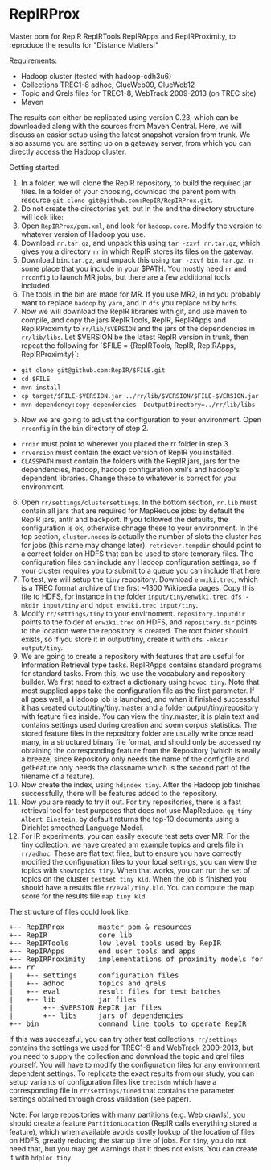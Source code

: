 RepIRProx
=========

Master pom for RepIR RepIRTools RepIRApps and RepIRProximity, to reproduce the results for "Distance Matters!"

Requirements:
- Hadoop cluster (tested with hadoop-cdh3u6)
- Collections TREC1-8 adhoc, ClueWeb09, ClueWeb12
- Topic and Qrels files for TREC1-8, WebTrack 2009-2013 (on TREC site)
- Maven

The results can either be replicated using version 0.23, which can be downloaded along with the sources from Maven Central. Here, we will discuss an easier setup using the latest snapshot version from trunk. We also assume you are setting up on a gateway server, from which you can directly access the Hadoop cluster.

Getting started:

1. In a folder, we will clone the RepIR repository, to build the required jar files. In a folder of your choosing, download the parent pom with resource `git clone git@github.com:RepIR/RepIRProx.git`.
2. Do not create the directories yet, but in the end the directory structure will look like:
2. Open `RepIRProx/pom.xml`, and look for `hadoop.core`. Modify the version to whatever version of Hadoop you use. 
2. Download `rr.tar.gz`, and unpack this using `tar -zxvf rr.tar.gz`, which gives you a directory `rr` in which RepIR stores its files on the gateway.
2. Download `bin.tar.gz`, and unpack this using `tar -zxvf bin.tar.gz`, in some place that you include in your $PATH. You mostly need `rr` and `rrconfig` to launch MR jobs, but there are a few additional tools included.
3. The tools in the bin are made for MR. If you use MR2, in `hd` you probably want to replace `hadoop` by `yarn`, and in `dfs` you replace `hd` by `hdfs`. 
4. Now we will download the RepIR libraries with git, and use maven to compile, and copy the jars RepIRTools, RepIR, RepIRApps and RepIRProximity to `rr/lib/$VERSION` and the jars of the dependencies in `rr/lib/libs`. Let $VERSION be the latest RepIR version in trunk, then repeat the following for `$FILE = {RepIRTools, RepIR, RepIRApps, RepIRProximity}`:
  - `git clone git@github.com:RepIR/$FILE.git`
  - `cd $FILE`
  - `mvn install`
  - `cp target/$FILE-$VERSION.jar ../rr/lib/$VERSION/$FILE-$VERSION.jar`
  - `mvn dependency:copy-dependencies -DoutputDirectory=../rr/lib/libs`
5. Now we are going to adjust the configuration to your environment. Open `rrconfig` in the `bin` directory of step 2. 
  - `rrdir` must point to wherever you placed the rr folder in step 3. 
  - `rrversion` must contain the exact version of RepIR you installed. 
  - `CLASSPATH` must contain the folders with the RepIR jars, jars for the dependencies, hadoop, hadoop configuration xml's and hadoop's dependent libraries. Change these to whatever is correct for you environment.
6. Open `rr/settings/clustersettings`. In the bottom section, `rr.lib` must contain all jars that are required for MapReduce jobs: by default the RepIR jars, antlr and backport. If you followed the defaults, the configuration is ok, otherwise chnage these to your environment. In the top section, `cluster.nodes` is actually the number of slots the cluster has for jobs (this name may change later). `retriever.tempdir` should point to a correct folder on HDFS that can be used to store temorary files. The configuration files can include any Hadoop configuration settings, so if your cluster requires you to submit to a queue you can include that here.
7. To test, we will setup the `tiny` repository. Download `enwiki.trec`, which is a TREC format archive of the first ~1300 Wikipedia pages. Copy this file to HDFS, for instance in the folder `input/tiny/enwiki.trec`. `dfs -mkdir input/tiny` and `hdput enwiki.trec input/tiny`.
8. Modify `rr/settings/tiny` to your envirnoment. `repository.inputdir` points to the folder of `enwiki.trec` on HDFS, and `repository.dir` points to the location were the repository is created. The root folder should exists, so if you store it in output/tiny, create it with `dfs -mkdir output/tiny`.
9. We are going to create a repository with features that are useful for Information Retrieval type tasks. RepIRApps contains standard programs for standard tasks. From this, we use the vocabulary and repository builder. We first need to extract a dictionary using `hdvoc tiny`. Note that most supplied apps take the configuration file as the first parameter. If all goes well, a Hadoop job is launched, and when it finished successful it has created output/tiny/tiny.master and a folder output/tiny/repository with feature files inside. You can view the tiny.master, it is plain text and contains settings used during creation and soem corpus statistics. The stored feature files in the repository folder are usually write once read many, in a structured binary file format, and should only be accessed ny obtaining the corresponding feature from the Repository (which is really a breeze, since Repository only needs the name of the configfile and getFeature only needs the classname which is the second part of the filename of a feature).
10. Now create the index, using `hdindex tiny`. After the Hadoop job finishes successfully, there will be features added to the repository.
11. Now you are ready to try it out. For tiny repositories, there is a fast retrieval tool for test purposes that does not use MapReduce. `qq tiny Albert Einstein`, by default returns the top-10 documents using a Dirichlet smoothed Language Model.
12. For IR experiments, you can easily execute test sets over MR. For the tiny collection, we have created am example topics and qrels file in `rr/adhoc`. These are flat text files, but to ensure you have correctly modified the configuration files to your local settings, you can view the topics with `showtopics tiny`. When that works, you can run the set of topics on the cluster `testset tiny kld`. When the job is finished you should have a results file `rr/eval/tiny.kld`. You can compute the map score for the results file `map tiny kld`.  

The structure of files could look like:
<pre>
+-- RepIRProx        master pom & resources 
+-- RepIR            core lib
+-- RepIRTools       low level tools used by RepIR
+-- RepIRApps        end user tools and apps
+-- RepIRProximity   implementations of proximity models for "Distance Matters!"
+-- rr               
|   +-- settings     configuration files
|   +-- adhoc        topics and qrels
|   +-- eval         result files for test batches
|   +-- lib          jar files
|       +-- $VERSION RepIR jar files
|       +-- libs     jars of dependencies
+-- bin              command line tools to operate RepIR
</pre>

If this was successful, you can try other test collections. `rr/settings` contains the settings we used for TREC1-8 and WebTrack 2009-2013, but you need to supply the collection and download the topic and qrel files yourself. You will have to modify the configuration files for any environment dependent settings. To replicate the exact results from our study, you can setup variants of configuration files like `trec1sdm` which have a corresponding file in `rr/settings/tuned` that contains the parameter settings obtained through cross validation (see paper).

Note: For large repositories with many partitions (e.g. Web crawls), you should create a feature `PartitionLocation` (RepIR calls everything stored a feature), which when available avoids costly lookup of the location of files on HDFS, greatly reducing the startup time of jobs. For `tiny`, you do not need that, but you may get warnings that it does not exists. You can create it with `hdploc tiny`.
